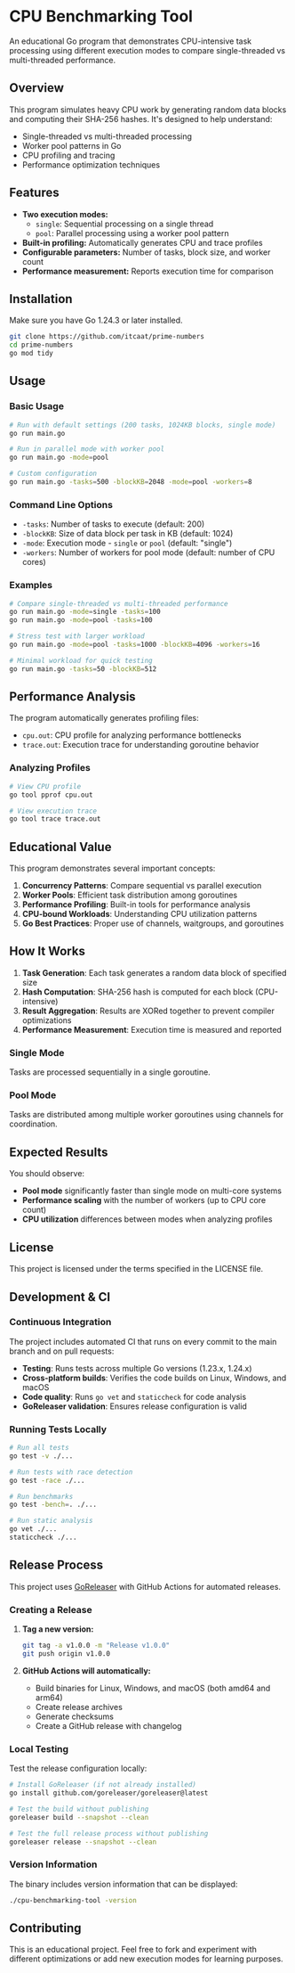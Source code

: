 # CPU Benchmarking Tool

An educational Go program that demonstrates CPU-intensive task processing using different execution modes to compare single-threaded vs multi-threaded performance.

## Overview

This program simulates heavy CPU work by generating random data blocks and computing their SHA-256 hashes. It's designed to help understand:
- Single-threaded vs multi-threaded processing
- Worker pool patterns in Go
- CPU profiling and tracing
- Performance optimization techniques

## Features

- **Two execution modes:**
  - `single`: Sequential processing on a single thread
  - `pool`: Parallel processing using a worker pool pattern
- **Built-in profiling:** Automatically generates CPU and trace profiles
- **Configurable parameters:** Number of tasks, block size, and worker count
- **Performance measurement:** Reports execution time for comparison

## Installation

Make sure you have Go 1.24.3 or later installed.

```bash
git clone https://github.com/itcaat/prime-numbers
cd prime-numbers
go mod tidy
```

## Usage

### Basic Usage

```bash
# Run with default settings (200 tasks, 1024KB blocks, single mode)
go run main.go

# Run in parallel mode with worker pool
go run main.go -mode=pool

# Custom configuration
go run main.go -tasks=500 -blockKB=2048 -mode=pool -workers=8
```

### Command Line Options

- `-tasks`: Number of tasks to execute (default: 200)
- `-blockKB`: Size of data block per task in KB (default: 1024)
- `-mode`: Execution mode - `single` or `pool` (default: "single")
- `-workers`: Number of workers for pool mode (default: number of CPU cores)

### Examples

```bash
# Compare single-threaded vs multi-threaded performance
go run main.go -mode=single -tasks=100
go run main.go -mode=pool -tasks=100

# Stress test with larger workload
go run main.go -mode=pool -tasks=1000 -blockKB=4096 -workers=16

# Minimal workload for quick testing
go run main.go -tasks=50 -blockKB=512
```

## Performance Analysis

The program automatically generates profiling files:
- `cpu.out`: CPU profile for analyzing performance bottlenecks
- `trace.out`: Execution trace for understanding goroutine behavior

### Analyzing Profiles

```bash
# View CPU profile
go tool pprof cpu.out

# View execution trace
go tool trace trace.out
```

## Educational Value

This program demonstrates several important concepts:

1. **Concurrency Patterns**: Compare sequential vs parallel execution
2. **Worker Pools**: Efficient task distribution among goroutines
3. **Performance Profiling**: Built-in tools for performance analysis
4. **CPU-bound Workloads**: Understanding CPU utilization patterns
5. **Go Best Practices**: Proper use of channels, waitgroups, and goroutines

## How It Works

1. **Task Generation**: Each task generates a random data block of specified size
2. **Hash Computation**: SHA-256 hash is computed for each block (CPU-intensive)
3. **Result Aggregation**: Results are XORed together to prevent compiler optimizations
4. **Performance Measurement**: Execution time is measured and reported

### Single Mode
Tasks are processed sequentially in a single goroutine.

### Pool Mode
Tasks are distributed among multiple worker goroutines using channels for coordination.

## Expected Results

You should observe:
- **Pool mode** significantly faster than single mode on multi-core systems
- **Performance scaling** with the number of workers (up to CPU core count)
- **CPU utilization** differences between modes when analyzing profiles

## License

This project is licensed under the terms specified in the LICENSE file.

## Development & CI

### Continuous Integration

The project includes automated CI that runs on every commit to the main branch and on pull requests:

- **Testing**: Runs tests across multiple Go versions (1.23.x, 1.24.x)
- **Cross-platform builds**: Verifies the code builds on Linux, Windows, and macOS
- **Code quality**: Runs `go vet` and `staticcheck` for code analysis
- **GoReleaser validation**: Ensures release configuration is valid

### Running Tests Locally

```bash
# Run all tests
go test -v ./...

# Run tests with race detection
go test -race ./...

# Run benchmarks
go test -bench=. ./...

# Run static analysis
go vet ./...
staticcheck ./...
```

## Release Process

This project uses [GoReleaser](https://goreleaser.com/) with GitHub Actions for automated releases.

### Creating a Release

1. **Tag a new version:**
   ```bash
   git tag -a v1.0.0 -m "Release v1.0.0"
   git push origin v1.0.0
   ```

2. **GitHub Actions will automatically:**
   - Build binaries for Linux, Windows, and macOS (both amd64 and arm64)
   - Create release archives
   - Generate checksums
   - Create a GitHub release with changelog

### Local Testing

Test the release configuration locally:

```bash
# Install GoReleaser (if not already installed)
go install github.com/goreleaser/goreleaser@latest

# Test the build without publishing
goreleaser build --snapshot --clean

# Test the full release process without publishing
goreleaser release --snapshot --clean
```

### Version Information

The binary includes version information that can be displayed:

```bash
./cpu-benchmarking-tool -version
```

## Contributing

This is an educational project. Feel free to fork and experiment with different optimizations or add new execution modes for learning purposes.